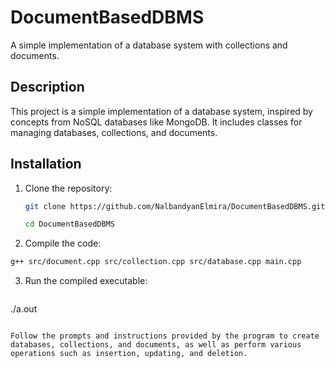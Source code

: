 # DocumentBasedDBMS

A simple implementation of a database system with collections and documents.

## Description

This project is a simple implementation of a database system, inspired by concepts from NoSQL databases like MongoDB. It includes classes for managing databases, collections, and documents.

## Installation

1. Clone the repository:

   ```bash
   git clone https://github.com/NalbandyanElmira/DocumentBasedDBMS.git
   ```

   ```bash
   cd DocumentBasedDBMS
   ```
2. Compile the code:
   
  ```bash
  g++ src/document.cpp src/collection.cpp src/database.cpp main.cpp
  ```
3. Run the compiled executable:
   ```bash
  ./a.out
  ```

Follow the prompts and instructions provided by the program to create databases, collections, and documents, as well as perform various operations such as insertion, updating, and deletion.
